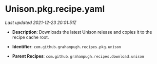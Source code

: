 # Unison.pkg.recipe.yaml

_Last updated 2021-12-23 20:01:51Z_

- **Description**: Downloads the latest Unison release and copies it to the recipe cache root.

- **Identifier**: `com.github.grahampugh.recipes.pkg.unison`

- **Parent Recipes**: `com.github.grahampugh.recipes.download.unison`
